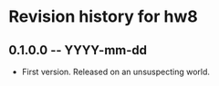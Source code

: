 # Revision history for hw8

## 0.1.0.0 -- YYYY-mm-dd

* First version. Released on an unsuspecting world.
